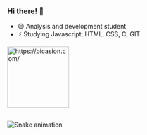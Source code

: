 ### Hi there! 👋

- 😄 Analysis and development student
- ⚡ Studying Javascript, HTML, CSS, C, GIT

<div>
<a href="https://picasion.com/"><img src="https://i.picasion.com/pic92/be5bc88b5590f1bc7326329a5b4f6e24.gif" width="140" height="140" border="0" alt="https://picasion.com/" /></a>
</div>

  ##
  
  
![Snake animation](https://github.com/BeaRodrigues96/blob/output/github-contribution-grid-snake.svg)
  
